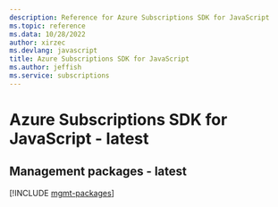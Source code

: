 ```yaml
---
description: Reference for Azure Subscriptions SDK for JavaScript
ms.topic: reference
ms.data: 10/28/2022
author: xirzec
ms.devlang: javascript
title: Azure Subscriptions SDK for JavaScript
ms.author: jeffish
ms.service: subscriptions
---
```

# Azure Subscriptions SDK for JavaScript - latest

## Management packages - latest
[!INCLUDE [mgmt-packages](subscriptions-mgmt-index.md)]